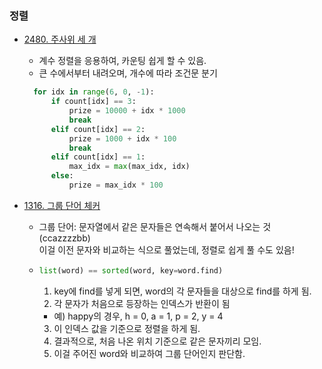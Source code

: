 ### 정렬

- [2480. 주사위 세 개](Baekjoon_Online_Judge/Step_by_step/02_Conditional/2480_주사위_세개.py)

  - 계수 정렬을 응용하여, 카운팅 쉽게 할 수 있음.
  - 큰 수에서부터 내려오며, 개수에 따라 조건문 분기

  ```python
    for idx in range(6, 0, -1):
        if count[idx] == 3:
            prize = 10000 + idx * 1000
            break
        elif count[idx] == 2:
            prize = 1000 + idx * 100
            break
        elif count[idx] == 1:
            max_idx = max(max_idx, idx)
        else:
            prize = max_idx * 100
  ```

- [1316. 그룹 단어 체커](.\Baekjoon_Online_Judge\Step_by_step\06_String\1316_그룹_단어_체커.py)
  - 그룹 단어: 문자열에서 같은 문자들은 연속해서 붙어서 나오는 것 (ccazzzzbb)  
    이걸 이전 문자와 비교하는 식으로 풀었는데, 정렬로 쉽게 풀 수도 있음!
  - ```python
    list(word) == sorted(word, key=word.find)
    ```
    1. key에 find를 넣게 되면, word의 각 문자들을 대상으로 find를 하게 됨.
    2. 각 문자가 처음으로 등장하는 인덱스가 반환이 됨
    - 예) happy의 경우, h = 0, a = 1, p = 2, y = 4
    3. 이 인덱스 값을 기준으로 정렬을 하게 됨.
    4. 결과적으로, 처음 나온 위치 기준으로 같은 문자끼리 모임.
    5. 이걸 주어진 word와 비교하여 그룹 단어인지 판단함.
